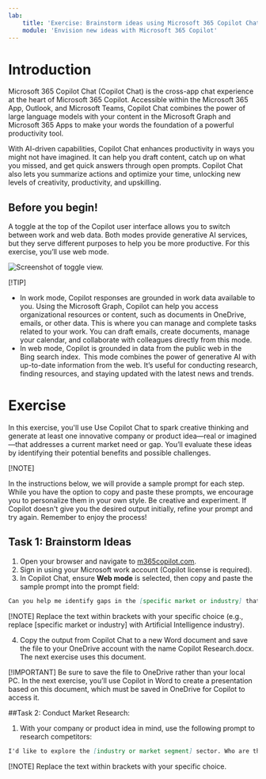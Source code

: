 ```yaml
---
lab:
    title: 'Exercise: Brainstorm ideas using Microsoft 365 Copilot Chat'
    module: 'Envision new ideas with Microsoft 365 Copilot'
---
```


# Introduction

Microsoft 365 Copilot Chat (Copilot Chat) is the cross-app chat experience at the heart of Microsoft 365 Copilot. Accessible within the Microsoft 365 App, Outlook, and Microsoft Teams, Copilot Chat combines the power of large language models with your content in the Microsoft Graph and Microsoft 365 Apps to make your words the foundation of a powerful productivity tool.

With AI-driven capabilities, Copilot Chat enhances productivity in ways you might not have imagined. It can help you draft content, catch up on what you missed, and get quick answers through open prompts. Copilot Chat also lets you summarize actions and optimize your time, unlocking new levels of creativity, productivity, and upskilling.

## Before you begin!

A toggle at the top of the Copilot user interface allows you to switch between work and web data. Both modes provide generative AI services, but they serve different purposes to help you be more productive. For this exercise, you’ll use web mode.

![Screenshot of toggle view.](../media/toggle.png)

[!TIP]
- In work mode, Copilot responses are grounded in work data available to you. Using the Microsoft Graph, Copilot can help you access organizational resources or content, such as documents in OneDrive, emails, or other data. This is where you can manage and complete tasks related to your work. You can draft emails, create documents, manage your calendar, and collaborate with colleagues directly from this mode.
- In web mode, Copilot is grounded in data from the public web in the Bing search index.  This mode combines the power of generative AI with up-to-date information from the web. It’s useful for conducting research, finding resources, and staying updated with the latest news and trends.

# Exercise

In this exercise, you'll use Use Copilot Chat to spark creative thinking and generate at least one innovative company or product idea—real or imagined—that addresses a current market need or gap. You’ll evaluate these ideas by identifying their potential benefits and possible challenges.

[!NOTE]

In the instructions below, we will provide a sample prompt for each step. While you have the option to copy and paste these prompts, we encourage you to personalize them in your own style. Be creative and experiment. If Copilot doesn't give you the desired output initially, refine your prompt and try again. Remember to enjoy the process!

## Task 1: Brainstorm Ideas

1. Open your browser and navigate to [m365copilot.com](https://m365copilot.com).
2. Sign in using your Microsoft work account (Copilot license is required).
3. In Copilot Chat, ensure **Web mode** is selected, then copy and paste the sample prompt into the prompt field:


```md
Can you help me identify gaps in the [specific market or industry] that could be potential opportunities for a new product or company? I’m looking for underserved areas or emerging trends that could be capitalized on.
```
[!NOTE]
Replace the text within brackets with your specific choice (e.g., replace [specific market or industry] with Artificial Intelligence industry).

4. Copy the output from Copilot Chat to a new Word document and save the file to your OneDrive account with the name Copilot Research.docx. The next exercise uses this document.

[!IMPORTANT]
Be sure to save the file to OneDrive rather than your local PC. In the next exercise, you’ll use Copilot in Word to create a presentation based on this document, which must be saved in OneDrive for Copilot to access it.

##Task 2: Conduct Market Research:

1. With your company or product idea in mind, use the following prompt to research competitors:

```md
I'd like to explore the [industry or market segment] sector. Who are the key competitors?
```
[!NOTE]
Replace the text within brackets with your specific choice.

